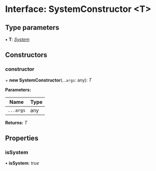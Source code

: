 
# Interface: SystemConstructor <**T**>

## Type parameters

▪ **T**: *[System](../classes/system.md)*

## Constructors

###  constructor

\+ **new SystemConstructor**(...`args`: any): *T*

**Parameters:**

Name | Type |
------ | ------ |
`...args` | any |

**Returns:** *T*

## Properties

###  isSystem

• **isSystem**: *true*
